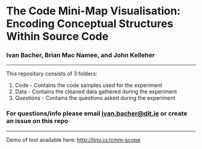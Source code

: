 
# The Code Mini-Map Visualisation: Encoding Conceptual Structures Within Source Code


### Ivan Bacher, Brian Mac Namee, and John Kelleher

---

This repository consists of 3 folders:
1. Code - Contains the code samples used for the experiment
2. Data - Contains the cleaned data gathered during the experiment
3. Questions - Contains the questions asked during the experiment

### For questions/info please email ivan.bacher@dit.ie or create an issue on this repo


---

Demo of tool available here: http://tiny.cc/cmm-scope
